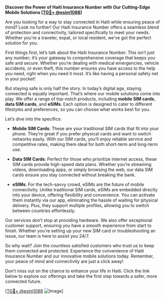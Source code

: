 **Discover the Power of Haiti Insurance Number with Our Cutting-Edge Mobile Solutions [[TG💪+ @esim1088](https://t.me/s/esim1088)]**

Are you looking for a way to stay connected in Haiti while ensuring peace of mind? Look no further! Our Haiti Insurance Number offers a seamless blend of protection and connectivity, tailored specifically to meet your needs. Whether you're a traveler, expat, or local resident, we’ve got the perfect solution for you.

First things first, let’s talk about the Haiti Insurance Number. This isn’t just any number; it’s your gateway to comprehensive coverage that keeps you safe and secure. Whether you’re dealing with medical emergencies, vehicle accidents, or even theft, this number ensures you have access to the help you need, right when you need it most. It’s like having a personal safety net in your pocket!

But staying safe is only half the story. In today’s digital age, staying connected is equally important. That’s where our mobile solutions come into play. We offer a range of top-notch products, including **mobile SIM cards**, **data SIM cards**, and **eSIMs**. Each option is designed to cater to different lifestyles and preferences, so you can choose what works best for you.

Let’s dive into the specifics:

- **Mobile SIM Cards**: These are your traditional SIM cards that fit into your phone. They’re great if you prefer physical cards and want to switch networks easily. With our SIM cards, you’ll enjoy reliable service and competitive rates, making them ideal for both short-term and long-term use.

- **Data SIM Cards**: Perfect for those who prioritize internet access, these SIM cards provide high-speed data plans. Whether you’re streaming videos, downloading apps, or simply browsing the web, our data SIM cards ensure you stay connected without breaking the bank.

- **eSIMs**: For the tech-savvy crowd, eSIMs are the future of mobile connectivity. Unlike traditional SIM cards, eSIMs are embedded directly into your device, offering flexibility and convenience. You can activate them instantly via our app, eliminating the hassle of waiting for physical delivery. Plus, they support multiple profiles, allowing you to switch between countries effortlessly.

Our services don’t stop at providing hardware. We also offer exceptional customer support, ensuring you have a smooth experience from start to finish. Whether you’re setting up your new SIM card or troubleshooting an issue, our team is here to assist you 24/7.

So why wait? Join the countless satisfied customers who trust us to keep them connected and protected. Experience the convenience of Haiti Insurance Number and our innovative mobile solutions today. Remember, your peace of mind and connectivity are just a click away!

Don’t miss out on the chance to enhance your life in Haiti. Click the link below to explore our offerings and take the first step towards a safer, more connected future. 

[[TG💪+ @esim1088](https://t.me/s/esim1088) ![Image](https://i.postimg.cc/Y0z9fWf4/image.png)]